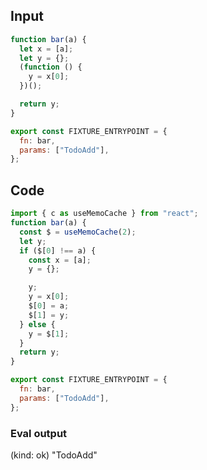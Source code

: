 
## Input

```javascript
function bar(a) {
  let x = [a];
  let y = {};
  (function () {
    y = x[0];
  })();

  return y;
}

export const FIXTURE_ENTRYPOINT = {
  fn: bar,
  params: ["TodoAdd"],
};

```

## Code

```javascript
import { c as useMemoCache } from "react";
function bar(a) {
  const $ = useMemoCache(2);
  let y;
  if ($[0] !== a) {
    const x = [a];
    y = {};

    y;
    y = x[0];
    $[0] = a;
    $[1] = y;
  } else {
    y = $[1];
  }
  return y;
}

export const FIXTURE_ENTRYPOINT = {
  fn: bar,
  params: ["TodoAdd"],
};

```
      
### Eval output
(kind: ok) "TodoAdd"